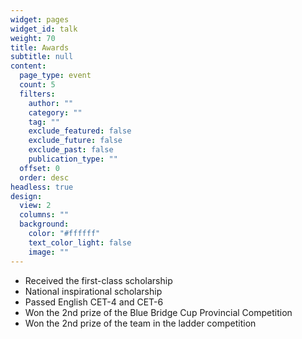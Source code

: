 ```yaml
---
widget: pages
widget_id: talk
weight: 70
title: Awards
subtitle: null
content:
  page_type: event
  count: 5
  filters:
    author: ""
    category: ""
    tag: ""
    exclude_featured: false
    exclude_future: false
    exclude_past: false
    publication_type: ""
  offset: 0
  order: desc
headless: true
design:
  view: 2
  columns: ""
  background:
    color: "#ffffff"
    text_color_light: false
    image: ""
---
```

* Received the first-class scholarship
* National inspirational scholarship
* Passed  English CET-4 and CET-6
* Won the 2nd prize of the Blue Bridge Cup Provincial Competition
* Won the 2nd prize of the team in the ladder competition